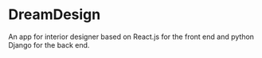 # DreamDesign

An app for interior designer based on React.js for the front end and python Django for the back end.